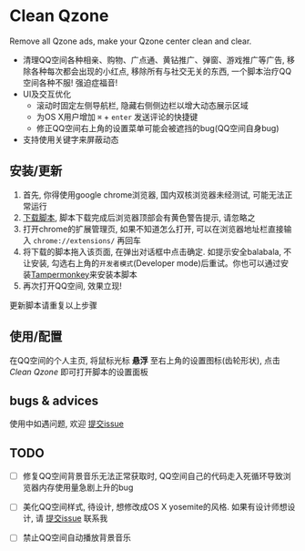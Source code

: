 # Clean Qzone

Remove all Qzone ads, make your Qzone center clean and clear.

* 清理QQ空间各种相亲、购物、广点通、黄钻推广、弹窗、游戏推广等广告, 移除各种每次都会出现的小红点, 移除所有与社交无关的东西, 一个脚本治疗QQ空间各种不服! 强迫症福音!
* UI及交互优化
  * 滚动时固定左侧导航栏, 隐藏右侧侧边栏以增大动态展示区域
  * 为OS X用户增加 `⌘` + `enter` 发送评论的快捷键
  * 修正QQ空间右上角的设置菜单可能会被遮挡的bug(QQ空间自身bug)
* 支持使用关键字来屏蔽动态

## 安装/更新
1. 首先, 你得使用google chrome浏览器, 国内双核浏览器未经测试, 可能无法正常运行
2. [下载脚本](https://raw.githubusercontent.com/evecalm/clean-qzone/master/dist/clean-qzone.user.js), 脚本下载完成后浏览器顶部会有黄色警告提示, 请忽略之
3. 打开chrome的扩展管理页, 如果不知道怎么打开, 可以在浏览器地址栏直接输入 `chrome://extensions/` 再回车
4. 将下载的脚本拖入该页面, 在弹出对话框中点击确定. 如提示安全balabala, 不让安装, 勾选右上角的`开发者模式`(Developer mode)后重试。你也可以通过安装[Tampermonkey](https://chrome.google.com/webstore/detail/tampermonkey/dhdgffkkebhmkfjojejmpbldmpobfkfo?utm_source=chrome-ntp-icon)来安装本脚本
5. 再次打开QQ空间, 效果立现!

更新脚本请重复以上步骤

## 使用/配置
在QQ空间的个人主页, 将鼠标光标 **悬浮** 至右上角的设置图标(齿轮形状), 点击 *Clean Qzone* 即可打开脚本的设置面板


## bugs & advices
使用中如遇问题, 欢迎 [提交issue](https://github.com/evecalm/clean-qzone/issues/new)

## TODO
* [ ] 修复QQ空间背景音乐无法正常获取时, QQ空间自己的代码走入死循环导致浏览器内存使用量急剧上升的bug
* [ ] 美化QQ空间样式, 待设计, 想修改成OS X yosemite的风格. 如果有设计师想设计, 请 [提交issue](https://github.com/evecalm/clean-qzone/issues/new) 联系我
* [ ] 禁止QQ空间自动播放背景音乐

